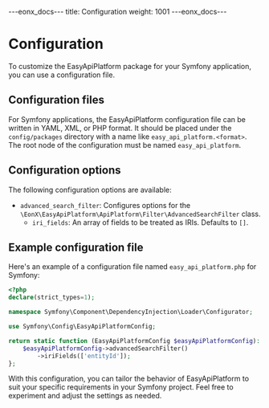 ---eonx_docs---
title: Configuration
weight: 1001
---eonx_docs---

# Configuration

To customize the EasyApiPlatform package for your Symfony application, you can use a configuration file.

## Configuration files

For Symfony applications, the EasyApiPlatform configuration file can be written in YAML, XML, or PHP format. It should be placed under the `config/packages` directory with a name like `easy_api_platform.<format>`. The root node of the configuration
must be named `easy_api_platform`.

## Configuration options

The following configuration options are available:

- `advanced_search_filter`: Configures options for the `\EonX\EasyApiPlatform\ApiPlatform\Filter\AdvancedSearchFilter` class.
    - `iri_fields`: An array of fields to be treated as IRIs. Defaults to `[]`.

## Example configuration file

Here's an example of a configuration file named `easy_api_platform.php` for Symfony:

```php
<?php
declare(strict_types=1);

namespace Symfony\Component\DependencyInjection\Loader\Configurator;

use Symfony\Config\EasyApiPlatformConfig;

return static function (EasyApiPlatformConfig $easyApiPlatformConfig): void {
    $easyApiPlatformConfig->advancedSearchFilter()
        ->iriFields(['entityId']);
};
```

With this configuration, you can tailor the behavior of EasyApiPlatform to suit your specific requirements in your Symfony project. Feel free to experiment and adjust the settings as needed.
